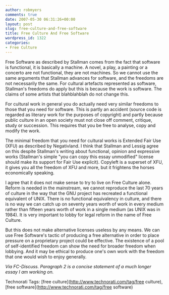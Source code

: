 ```yaml
---
author: robmyers
comments: true
date: 2007-05-30 06:31:26+00:00
layout: post
slug: free-culture-and-free-software
title: Free Culture And Free Software
wordpress_id: 1322
categories:
- Free Culture
---
```


Free Software as described by Stallman comes from the fact that software  is functional, it is basically a machine. A novel, a play, a painting or  a concerto are not functional, they are not machines. So we cannot use  the same arguments that Stallman advances for software, and the freedoms  are not necessarily the same. For cultural artefacts represented as  software, Stallman's freedoms do apply but this is because the work is  software. The claims of some artists that blahblahblah do not change this.  
  
For cultural work in general you do actually need very similar freedoms  to those that you need for software. This is partly an accident (source  code is regarded as literary work for the purposes of copyright) and  partly because public culture in an open society must not close off  comment, critique, study or succession. This requires that you be free  to analyse, copy and modify the work.  
  
The minimal freedom that you need for cultural works is Extended Fair  Use (XFU) as described by Negativland. I think that Stallman and Lessig  agree on this despite Stallman's writing about functional, opinion and  expressive works (Stallman's simple "you can copy this essay unmodified"  license should make its support for Fair Use explicit). Copyleft is a  superset of XFU, it gives you all the freedom of XFU and more, but it  frightens the horses economically speaking.  
  
I agree that it does not make sense to try to live on Free Culture  alone. Reform is needed in the mainstream, we cannot reproduce the last  70 years of culture in the way that the GNU project has recreated a  functional equivalent of UNIX. There is no functional equivalency in  culture, and there is no way we can catch up on seventy years worth of  work in every medium rather than fifteen years worth of work in a single  medium (as UNIX was in 1984). It is very important to lobby for legal  reform in the name of Free Culture.  
  
But this does not make alternative licenses useless by any means. We can  use Free Software's tactic of producing a free alternative in order to  place pressure on a proprietary project could be effective. The  existence of a pool of self-identified freedom can show the need for  broader freedom when lobbying. And it may be ethical to produce one's  own work with the freedom that one would wish to enjoy generally.  
  
_Via FC-Discuss. Paragraph 2 is a concise statement of a much longer essay I am working on._  


Technorati Tags: [free culture](http://www.technorati.com/tag/free culture), [free software](http://www.technorati.com/tag/free software)

  


